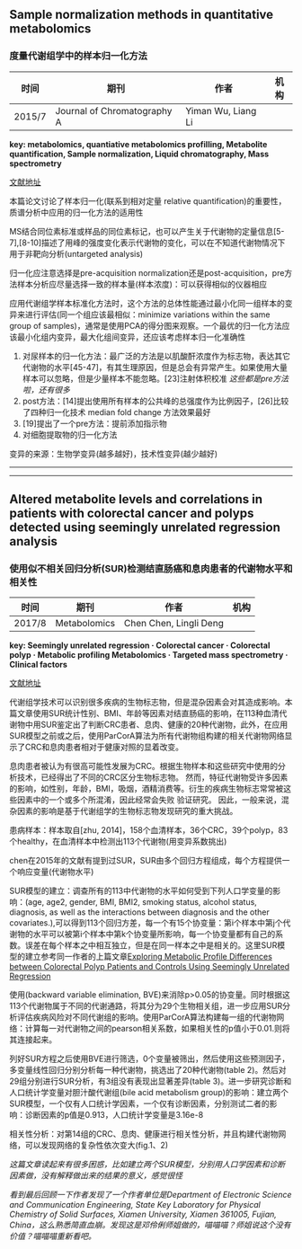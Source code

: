 ## Sample normalization methods in quantitative metabolomics
### 度量代谢组学中的样本归一化方法

时间 | 期刊 | 作者 | 机构
-|-|-|-
2015/7 | Journal of Chromatography A| Yiman Wu, Liang Li | |

**key: metabolomics, quantiative metabolomics profilling, Metabolite quantification, Sample normalization, Liquid chromatography, Mass spectrometry**

[文献地址](https://www.ncbi.nlm.nih.gov/pubmed/26763302)

本篇论文讨论了样本归一化(联系到相对定量 relative quantification)的重要性，质谱分析中应用的归一化方法的适用性

MS结合同位素标准或样品的同位素标记，也可以产生关于代谢物的定量信息[5-7],[8-10]描述了用峰的强度变化表示代谢物的变化，可以在不知道代谢物情况下用于非靶向分析(untargeted analysis)

归一化应注意选择是pre-acquisition normalization还是post-acquisition，pre方法样本分析应尽量选择一致的样本量(样本浓度)：可以获得相似的仪器相应

应用代谢组学样本标准化方法时，这个方法的总体性能通过最小化同一组样本的变异来进行评估(同一个组应该最相似：minimize variations within the same group of samples)，通常是使用PCA的得分图来观察。一个最优的归一化方法应该最小化组内变异，最大化组间变异，还应该考虑样本归一化准确性

1. 对尿样本的归一化方法：最广泛的方法是以肌酸酐浓度作为标志物，表达其它代谢物的水平[45-47]，有其生理原因，但是总会有异常产生。如果使用大量样本可以忽略，但是少量样本不能忽略。[23]注射体积校准 *这些都是pre方法啦，还有很多*
2. post方法：[14]提出使用所有样本的公共峰的总强度作为比例因子，[26]比较了四种归一化技术 median fold change 方法效果最好
3. [19]提出了一个pre方法：提前添加指示物
4. 对细胞提取物的归一化方法

变异的来源：生物学变异(越多越好)，技术性变异(越少越好)

***
***

## Altered metabolite levels and correlations in patients with colorectal cancer and polyps detected using seemingly unrelated regression analysis

### 使用似不相关回归分析(SUR)检测结直肠癌和息肉患者的代谢物水平和相关性

时间 | 期刊 | 作者 | 机构
-|-|-|-
2017/8 | Metabolomics | Chen Chen,  Lingli Deng | 

**key: Seemingly unrelated regression · Colorectal cancer · Colorectal polyp · Metabolic profiling Metabolomics · Targeted mass spectrometry · Clinical factors**

[文献地址](https://link.springer.com/article/10.1007%2Fs11306-017-1265-0)

代谢组学技术可以识别很多疾病的生物标志物，但是混杂因素会对其造成影响。本篇文章使用SUR统计性别、BMI、年龄等因素对结直肠癌的影响，在113种血清代谢物中用SUR鉴定出了判断CRC患者、息肉、健康的20种代谢物，此外，在应用SUR模型之前或之后，使用ParCorA算法为所有代谢物组构建的相关代谢物网络显示了CRC和息肉患者相对于健康对照的显着改变。

息肉患者被认为有很高可能性发展为CRC。根据生物样本和这些研究中使用的分析技术，已经得出了不同的CRC区分生物标志物。 然而，特征代谢物受许多因素的影响，如性别，年龄，BMI，吸烟，酒精消费等。衍生的疾病生物标志常常被这些因素中的一个或多个所混淆，因此经常会失败 验证研究。 因此，一般来说，混杂因素的影响是基于代谢组学的生物标志物发现研究的重大挑战。

患病样本：样本取自[zhu, 2014]，158个血清样本，36个CRC，39个polyp，83个healthy，在血清样本中检测出113个代谢物(用变异系数挑出)

chen在2015年的文献有提到过SUR，SUR由多个回归方程组成，每个方程提供一个响应变量(代谢物水平)

SUR模型的建立：调查所有的113中代谢物的水平如何受到下列人口学变量的影响：(age, age2, gender, BMI, BMI2, smoking status, alcohol status, diagnosis, as well as the interactions between diagnosis and the other covariates.),可以得到113个回归方差，每一个有15个协变量：第i个样本中第j个代谢物的水平可以被第i个样本中第k个协变量所影响，每一个协变量都有自己的系数。误差在每个样本之中相互独立，但是在同一样本之中是相关的。这里SUR模型的建立参考同一作者的上篇文章[Exploring Metabolic Profile Differences between Colorectal Polyp Patients and Controls Using Seemingly Unrelated Regression](https://www.ncbi.nlm.nih.gov/pmc/articles/PMC4729298/)

使用(backward variable elimination, BVE)来消除p>0.05的协变量。同时根据这113个代谢物属于不同的代谢通路，将其分为29个生物相关组，进一步应用SUR分析评估疾病风险对不同代谢组的影响。使用ParCorA算法构建每一组的代谢物网络：计算每一对代谢物之间的pearson相关系数，如果相关性的p值小于0.01.则将其连接起来。

列好SUR方程之后使用BVE进行筛选，0个变量被筛出，然后使用这些预测因子，多变量线性回归分别分析每一种代谢物，挑选出了20种代谢物(table 2)。然后对29组分别进行SUR分析，有3组没有表现出显著差异(table 3)。进一步研究诊断和人口统计学变量对胆汁酸代谢组(bile acid metabolism group)的影响：建立两个SUR模型，一个仅有人口统计学因素，一个仅有诊断因素，分别测试二者的影响：诊断因素的p值是0.913，人口统计学变量是3.16e-8

相关性分析：对第14组的CRC、息肉、健康进行相关性分析，并且构建代谢物网络，可以发现网络的复杂性依次变大(fig.1、2)

*这篇文章读起来有很多困惑，比如建立两个SUR模型，分别用人口学因素和诊断因素做，没有解释做出来的结果的意义，感觉很怪*

*看到最后回顾一下作者发现了一个作者单位是Department of Electronic Science and Communication Engineering, State Key Laboratory for Physical Chemistry of Solid Surfaces, Xiamen University, Xiamen 361005, Fujian, China，这么熟悉简直血崩。发现这是邓伶俐师姐做的，喵喵喵？师姐说这个没有价值？喵喵喵重新看吧。*